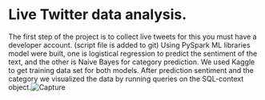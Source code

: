 # Live Twitter data analysis.
The first step of the project is to collect live tweets for this you must have a developer account. (script file is added to git)
Using PySpark ML libraries model were built, one is logistical regression to predict the sentiment of the text, and the other is Naive Bayes for category prediction.
We used Kaggle to get training data set for both models. 
After prediction sentiment and the category we visualized the data by running queries on the SQL-context object.![Capture](https://user-images.githubusercontent.com/58078466/146839889-f4b7afc3-fe65-4b68-b40b-9ecfa14face7.png)
